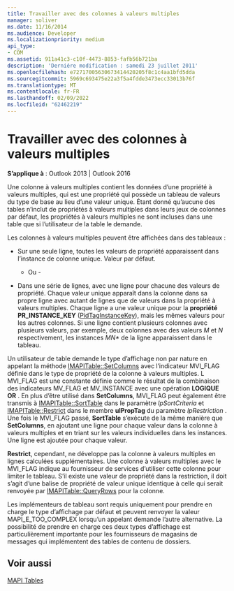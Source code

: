 ```yaml
---
title: Travailler avec des colonnes à valeurs multiples
manager: soliver
ms.date: 11/16/2014
ms.audience: Developer
ms.localizationpriority: medium
api_type:
- COM
ms.assetid: 911a41c3-c10f-4473-8853-fafb56b721ba
description: 'Derniére modification : samedi 23 juillet 2011'
ms.openlocfilehash: e72717005630673414420205f8c1c4aa1bfd5dda
ms.sourcegitcommit: 5969c693475e22a3f5a4fdde3473ecc33013b76f
ms.translationtype: MT
ms.contentlocale: fr-FR
ms.lasthandoff: 02/09/2022
ms.locfileid: "62462219"
---
```

# <a name="working-with-multivalued-columns"></a>Travailler avec des colonnes à valeurs multiples

  
  
**S’applique à** : Outlook 2013 | Outlook 2016 
  
Une colonne à valeurs multiples contient les données d’une propriété à valeurs multiples, qui est une propriété qui possède un tableau de valeurs du type de base au lieu d’une valeur unique. Étant donné qu’aucune des tables n’inclut de propriétés à valeurs multiples dans leurs jeux de colonnes par défaut, les propriétés à valeurs multiples ne sont incluses dans une table que si l’utilisateur de la table le demande. 
  
Les colonnes à valeurs multiples peuvent être affichées dans des tableaux :
  
- Sur une seule ligne, toutes les valeurs de propriété apparaissent dans l’instance de colonne unique. Valeur par défaut.
    
    - Ou -
    
- Dans une série de lignes, avec une ligne pour chacune des valeurs de propriété. Chaque valeur unique apparaît dans la colonne dans sa propre ligne avec autant de lignes que de valeurs dans la propriété à valeurs multiples. Chaque ligne a une valeur unique pour la **propriété PR_INSTANCE_KEY** ([PidTagInstanceKey](pidtaginstancekey-canonical-property.md)), mais les mêmes valeurs pour les autres colonnes. Si une ligne contient plusieurs colonnes avec plusieurs valeurs, par exemple, deux colonnes avec des valeurs _M_ et _N_ respectivement, les instances _MN\*_ de la ligne apparaissent dans le tableau. 
    
Un utilisateur de table demande le type d’affichage non par nature en appelant la méthode [IMAPITable::SetColumns](imapitable-setcolumns.md) avec l’indicateur MVI_FLAG définie dans le type de propriété de la colonne à valeurs multiples. L MVI_FLAG est une constante définie comme le résultat de la combinaison des indicateurs MV_FLAG et MV_INSTANCE avec une opération **LOGIQUE OR** . En plus d’être utilisé dans **SetColumns**, MVI_FLAG peut également être transmis à [IMAPITable::SortTable](imapitable-sorttable.md) dans le paramètre _lpSortCriteria_ et [IMAPITable::Restrict](imapitable-restrict.md) dans le membre **ulPropTag** du paramètre  _lpRestriction_ . Une fois le MVI_FLAG passé, **SortTable** s’exécute de la même manière que **SetColumns**, en ajoutant une ligne pour chaque valeur dans la colonne à valeurs multiples et en triant sur les valeurs individuelles dans les instances. Une ligne est ajoutée pour chaque valeur. 
  
 **Restrict**, cependant, ne développe pas la colonne à valeurs multiples en lignes calculées supplémentaires. Une colonne à valeurs multiples avec le MVI_FLAG indique au fournisseur de services d’utiliser cette colonne pour limiter le tableau. S’il existe une valeur de propriété dans la restriction, il doit s’agit d’une balise de propriété de valeur unique identique à celle qui serait renvoyée par [IMAPITable::QueryRows](imapitable-queryrows.md) pour la colonne. 
  
Les implémenteurs de tableau sont requis uniquement pour prendre en charge le type d’affichage par défaut et peuvent renvoyer la valeur MAPI_E_TOO_COMPLEX lorsqu’un appelant demande l’autre alternative. La possibilité de prendre en charge ces deux types d’affichage est particulièrement importante pour les fournisseurs de magasins de messages qui implémentent des tables de contenu de dossiers. 
  
## <a name="see-also"></a>Voir aussi



[MAPI Tables](mapi-tables.md)

